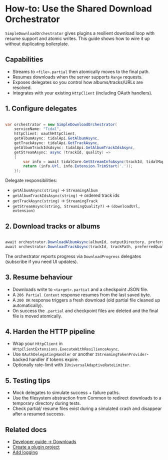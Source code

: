 # How-to: Use the Shared Download Orchestrator

`SimpleDownloadOrchestrator` gives plugins a resilient download loop with resume support and atomic writes. This guide shows how to wire it up without duplicating boilerplate.

## Capabilities

- Streams to `<file>.partial` then atomically moves to the final path.
- Resumes downloads when the server supports `Range` requests.
- Exposes delegates so you control how albums/tracks/URLs are resolved.
- Integrates with your existing `HttpClient` (including OAuth handlers).

## 1. Configure delegates

```csharp

var orchestrator = new SimpleDownloadOrchestrator(
    serviceName: "Tidal",
    httpClient: oauthHttpClient,
    getAlbumAsync: tidalApi.GetAlbumAsync,
    getTrackAsync: tidalApi.GetTrackAsync,
    getAlbumTrackIdsAsync: tidalApi.GetAlbumTrackIdsAsync,
    getStreamAsync: async (trackId, quality) =>
    {
        var info = await tidalCore.GetStreamInfoAsync(trackId, tidalMapper.FromStreamingQuality(quality));
        return (info.Url, info.Extension.TrimStart('.'));
    });

```

Delegate responsibilities:

- `getAlbumAsync(string)` → `StreamingAlbum`
- `getAlbumTrackIdsAsync(string)` → ordered track ids
- `getTrackAsync(string)` → `StreamingTrack`
- `getStreamAsync(string, StreamingQuality?)` → `(downloadUrl, extension)`

## 2. Download tracks or albums

```csharp

await orchestrator.DownloadAlbumAsync(albumId, outputDirectory, preferredQuality);
await orchestrator.DownloadTrackAsync(trackId, trackPath, preferredQuality);

```

The orchestrator reports progress via `DownloadProgress` delegates (subscribe if you need UI updates).

## 3. Resume behaviour

- Downloads write to `<target>.partial` and a checkpoint JSON file.
- A `206 Partial Content` response resumes from the last saved byte.
- A `200 OK` response triggers a fresh download (old partial file cleaned up automatically).
- On success the `.partial` and checkpoint files are deleted and the final file is moved atomically.

## 4. Harden the HTTP pipeline

- Wrap your `HttpClient` in `HttpClientExtensions.ExecuteWithResilienceAsync`.
- Use `OAuthDelegatingHandler` or another `IStreamingTokenProvider`-backed handler if tokens expire.
- Optionally rate-limit with `IUniversalAdaptiveRateLimiter`.

## 5. Testing tips

- Mock delegates to simulate success + failure paths.
- Use the filesystem abstraction from Common to redirect downloads to a temporary directory during tests.
- Check partial/ resume files exist during a simulated crash and disappear after a resumed success.

## Related docs

- [Developer guide → Downloads](../dev-guide/DEVELOPER_GUIDE.md#downloads)
- [Create a plugin project](CREATE_PLUGIN.md)
- [Add logging](ADD_LOGGING.md)

